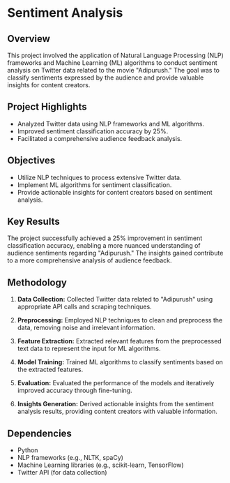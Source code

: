 # Sentiment Analysis 
## Overview

This project involved the application of Natural Language Processing (NLP) frameworks and Machine Learning (ML) algorithms to conduct sentiment analysis on Twitter data related to the movie "Adipurush." The goal was to classify sentiments expressed by the audience and provide valuable insights for content creators.

## Project Highlights

- Analyzed Twitter data using NLP frameworks and ML algorithms.
- Improved sentiment classification accuracy by 25%.
- Facilitated a comprehensive audience feedback analysis.

## Objectives

- Utilize NLP techniques to process extensive Twitter data.
- Implement ML algorithms for sentiment classification.
- Provide actionable insights for content creators based on sentiment analysis.

## Key Results

The project successfully achieved a 25% improvement in sentiment classification accuracy, enabling a more nuanced understanding of audience sentiments regarding "Adipurush." The insights gained contribute to a more comprehensive analysis of audience feedback.

## Methodology

1. **Data Collection:** Collected Twitter data related to "Adipurush" using appropriate API calls and scraping techniques.

2. **Preprocessing:** Employed NLP techniques to clean and preprocess the data, removing noise and irrelevant information.

3. **Feature Extraction:** Extracted relevant features from the preprocessed text data to represent the input for ML algorithms.

4. **Model Training:** Trained ML algorithms to classify sentiments based on the extracted features.

5. **Evaluation:** Evaluated the performance of the models and iteratively improved accuracy through fine-tuning.

6. **Insights Generation:** Derived actionable insights from the sentiment analysis results, providing content creators with valuable information.

## Dependencies

- Python
- NLP frameworks (e.g., NLTK, spaCy)
- Machine Learning libraries (e.g., scikit-learn, TensorFlow)
- Twitter API (for data collection)


